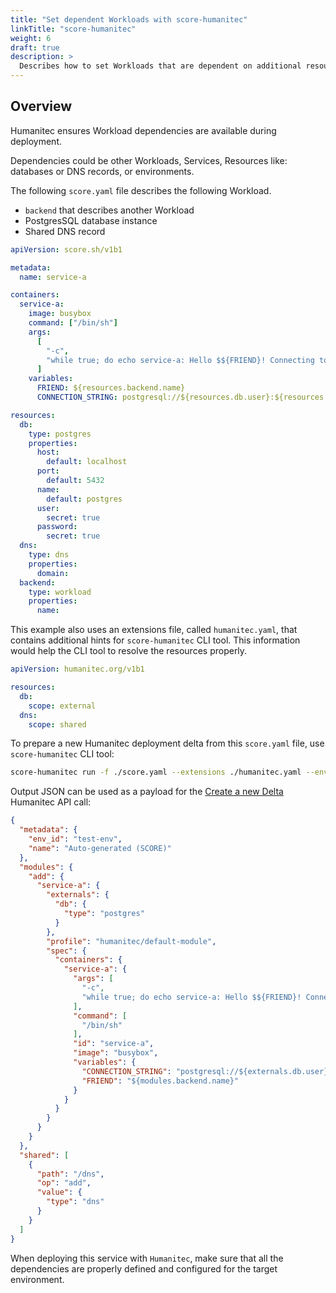 ```yaml
---
title: "Set dependent Workloads with score-humanitec"
linkTitle: "score-humanitec"
weight: 6
draft: true
description: >
  Describes how to set Workloads that are dependent on additional resources.
---
```


<!-- https://github.com/score-spec/score-humanitec/issues/10 -->

## Overview

Humanitec ensures Workload dependencies are available during deployment.

Dependencies could be other Workloads, Services, Resources like: databases or DNS records, or environments.


The following `score.yaml` file describes the following Workload.

- `backend` that describes another Workload
- PostgresSQL database instance
- Shared DNS record

```yaml
apiVersion: score.sh/v1b1

metadata:
  name: service-a

containers:
  service-a:
    image: busybox
    command: ["/bin/sh"]
    args:
      [
        "-c",
        "while true; do echo service-a: Hello $${FRIEND}! Connecting to $${CONNECTION_STRING}...; sleep 10; done",
      ]
    variables:
      FRIEND: ${resources.backend.name}
      CONNECTION_STRING: postgresql://${resources.db.user}:${resources.db.password}@${resources.db.host}:${resources.db.port}/${resources.db.name}

resources:
  db:
    type: postgres
    properties:
      host:
        default: localhost
      port:
        default: 5432
      name:
        default: postgres
      user:
        secret: true
      password:
        secret: true
  dns:
    type: dns
    properties:
      domain:
  backend:
    type: workload
    properties:
      name:
```

This example also uses an extensions file, called `humanitec.yaml`, that contains additional hints for `score-humanitec` CLI tool. This information would help the CLI tool to resolve the resources properly.

```yaml
apiVersion: humanitec.org/v1b1

resources:
  db:
    scope: external
  dns:
    scope: shared
```

To prepare a new Humanitec deployment delta from this `score.yaml` file, use `score-humanitec` CLI tool:

```bash
score-humanitec run -f ./score.yaml --extensions ./humanitec.yaml --env test-env
```

Output JSON can be used as a payload for the [Create a new Delta](https://api-docs.humanitec.com/#tag/Delta/paths/~1orgs~1%7BorgId%7D~1apps~1%7BappId%7D~1deltas/post) Humanitec API call:

```json
{
  "metadata": {
    "env_id": "test-env",
    "name": "Auto-generated (SCORE)"
  },
  "modules": {
    "add": {
      "service-a": {
        "externals": {
          "db": {
            "type": "postgres"
          }
        },
        "profile": "humanitec/default-module",
        "spec": {
          "containers": {
            "service-a": {
              "args": [
                "-c",
                "while true; do echo service-a: Hello $${FRIEND}! Connecting to $${CONNECTION_STRING}...; sleep 10; done"
              ],
              "command": [
                "/bin/sh"
              ],
              "id": "service-a",
              "image": "busybox",
              "variables": {
                "CONNECTION_STRING": "postgresql://${externals.db.user}:${externals.db.password}@${externals.db.host}:${externals.db.port}/${externals.db.name}",
                "FRIEND": "${modules.backend.name}"
              }
            }
          }
        }
      }
    }
  },
  "shared": [
    {
      "path": "/dns",
      "op": "add",
      "value": {
        "type": "dns"
      }
    }
  ]
}
```

When deploying this service with `Humanitec`, make sure that all the dependencies are properly defined and configured for the target environment.
